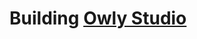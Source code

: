 # Building [Owly Studio](https://owly.studio/)
<!---
Mr-Neutr0n/Mr-Neutr0n is a ✨ special ✨ repository because its `README.md` (this file) appears on your GitHub profile.
You can click the Preview link to take a look at your changes.
--->
